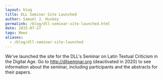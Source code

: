 ```yaml
---
layout: blog
title: DLL Seminar Site Launched
author: Samuel J. Huskey
permalink: /blog/dll-seminar-site-launched.html
date: 2015-07-27
tags: News
aliases:
  - /blog/dll-seminar-site-launched
---
```


We've launched the site for the DLL's Seminar on Latin Textual Criticism in the Digital Age. Go to http://dllseminar.org (deactivated in 2020) to see information about the seminar, including participants and the abstracts for their papers.
